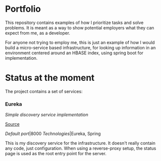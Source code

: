 # Portfolio
This repository contains examples of how I prioritize tasks and solve problems. It is meant as a way to show potential employers what they can expect from me, as a developer.

For anyone not trying to employ me, this is just an example of how I would build a micro-service based infrastructure, for looking up information in an environment centered around an HBASE index, using spring boot for implementation. 

# Status at the moment
The project contains a set of services:

### Eureka
_Simple discovery service implementation_

[Source](https://github.com/ViktorKob/portfolio/tree/master/infrastructure "Infrastructure root")

*Default port*|8000
*Technologies*|Eureka, Spring

This is my discovery service for the infrastructure. It doesn't really contain any code, just configuration. When using a reverse-proxy setup, the status page is used as the root entry point for the server.





